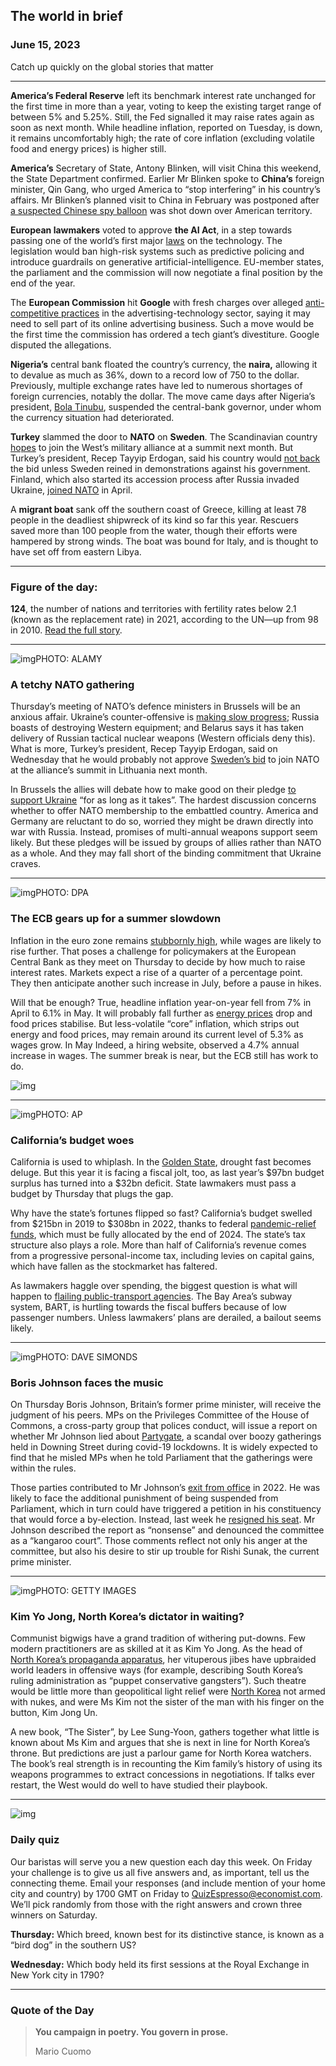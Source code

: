 ## The world in brief

### June 15, 2023

Catch up quickly on the global stories that matter



------



**America’s Federal Reserve** left its benchmark interest rate unchanged for the first time in more than a year, voting to keep the existing target range of between 5% and 5.25%. Still, the Fed signalled it may raise rates again as soon as next month. While headline inflation, reported on Tuesday, is down, it remains uncomfortably high; the rate of core inflation (excluding volatile food and energy prices) is higher still.

**America’s** Secretary of State, Antony Blinken, will visit China this weekend, the State Department confirmed. Earlier Mr Blinken spoke to **China’s** foreign minister, Qin Gang, who urged America to “stop interfering” in his country’s affairs. Mr Blinken’s planned visit to China in February was postponed after [a suspected Chinese spy balloon](https://www.economist.com/leaders/2023/02/09/cold-war-lessons-from-chinas-spy-balloon) was shot down over American territory.

**European lawmakers** voted to approve **the AI Act**, in a step towards passing one of the world’s first major [laws](https://www.economist.com/europe/2023/03/16/europe-has-led-the-global-charge-against-big-tech-but-does-it-need-a-new-approach) on the technology. The legislation would ban high-risk systems such as predictive policing and introduce guardrails on generative artificial-intelligence. EU-member states, the parliament and the commission will now negotiate a final position by the end of the year.

The **European Commission** hit **Google** with fresh charges over alleged [anti-competitive practices](https://www.economist.com/finance-and-economics/2023/03/02/the-case-against-google-hinges-on-an-antitrust-mistake) in the advertising-technology sector, saying it may need to sell part of its online advertising business. Such a move would be the first time the commission has ordered a tech giant’s divestiture. Google disputed the allegations.

**Nigeria’s** central bank floated the country’s currency, the **naira,** allowing it to devalue as much as 36%, down to a record low of 750 to the dollar. Previously, multiple exchange rates have led to numerous shortages of foreign currencies, notably the dollar. The move came days after Nigeria’s president, [Bola Tinubu](https://www.economist.com/by-invitation/2023/02/15/asiwaju-bola-tinubu-on-why-he-is-running-to-be-nigerias-president), suspended the central-bank governor, under whom the currency situation had deteriorated.

**Turkey** slammed the door to **NATO** on **Sweden**. The Scandinavian country [hopes](https://www.economist.com/europe/2022/05/12/sweden-is-following-finlands-lead-on-joining-nato) to join the West’s military alliance at a summit next month. But Turkey’s president, Recep Tayyip Erdogan, said his country would [not back](https://www.economist.com/europe/2022/05/22/why-turkey-is-blocking-bids-by-sweden-and-finland-to-join-nato) the bid unless Sweden reined in demonstrations against his government. Finland, which also started its accession process after Russia invaded Ukraine, [joined NATO](https://www.economist.com/europe/2023/03/22/finland-has-turkeys-approval-and-can-at-last-join-nato) in April.

A **migrant boat** sank off the southern coast of Greece, killing at least 78 people in the deadliest shipwreck of its kind so far this year. Rescuers saved more than 100 people from the water, though their efforts were hampered by strong winds. The boat was bound for Italy, and is thought to have set off from eastern Libya.



------



### Figure of the day: 

**124**, the number of nations and territories with fertility rates below 2.1 (known as the replacement rate) in 2021, according to the UN—up from 98 in 2010. [Read the full story](https://www.economist.com/graphic-detail/2023/06/14/the-great-global-baby-bust-is-under-way).



------



![img](https://niceboy.online/insight/public/Espresso/PHOTOS/20230617_dap339.jpg)PHOTO: ALAMY

### A tetchy NATO gathering

Thursday’s meeting of NATO’s defence ministers in Brussels will be an anxious affair. Ukraine’s counter-offensive is [making slow progress](https://www.economist.com/europe/2023/06/11/ukraine-is-counter-attacking-in-multiple-directions-with-mixed-results); Russia boasts of destroying Western equipment; and Belarus says it has taken delivery of Russian tactical nuclear weapons (Western officials deny this). What is more, Turkey’s president, Recep Tayyip Erdogan, said on Wednesday that he would probably not approve [Sweden’s bid](https://www.economist.com/europe/2023/02/02/a-burnt-koran-holds-back-sweden-and-finland-from-joining-nato) to join NATO at the alliance’s summit in Lithuania next month.

In Brussels the allies will debate how to make good on their pledge [to support Ukraine](https://www.economist.com/by-invitation/2023/05/12/its-time-the-west-committed-to-ukraine-for-the-long-haul-says-fabrice-pothier) “for as long as it takes”. The hardest discussion concerns whether to offer NATO membership to the embattled country. America and Germany are reluctant to do so, worried they might be drawn directly into war with Russia. Instead, promises of multi-annual weapons support seem likely. But these pledges will be issued by groups of allies rather than NATO as a whole. And they may fall short of the binding commitment that Ukraine craves.



------



![img](https://niceboy.online/insight/public/Espresso/PHOTOS/20230617_dap334.jpg)PHOTO: DPA

### The ECB gears up for a summer slowdown

Inflation in the euro zone remains [stubbornly high](https://www.economist.com/finance-and-economics/2023/02/23/what-war-has-done-to-europes-economy), while wages are likely to rise further. That poses a challenge for policymakers at the European Central Bank as they meet on Thursday to decide by how much to raise interest rates. Markets expect a rise of a quarter of a percentage point. They then anticipate another such increase in July, before a pause in hikes.

Will that be enough? True, headline inflation year-on-year fell from 7% in April to 6.1% in May. It will probably fall further as [energy prices](https://www.economist.com/graphic-detail/2023/05/10/expensive-energy-may-have-killed-more-europeans-than-covid-19-last-winter) drop and food prices stabilise. But less-volatile “core” inflation, which strips out energy and food prices, may remain around its current level of 5.3% as wages grow. In May Indeed, a hiring website, observed a 4.7% annual increase in wages. The summer break is near, but the ECB still has work to do.

![img](https://niceboy.online/insight/public/Espresso/PHOTOS/20230617_DAC544.jpg)



------



![img](https://niceboy.online/insight/public/Espresso/PHOTOS/20230617_dap392.jpg)PHOTO: AP

### California’s budget woes

California is used to whiplash. In the [Golden State](https://www.economist.com/leaders/2023/06/08/californias-reparations-scheme-is-bad-policy-and-worse-politics), drought fast becomes deluge. But this year it is facing a fiscal jolt, too, as last year’s $97bn budget surplus has turned into a $32bn deficit. State lawmakers must pass a budget by Thursday that plugs the gap.

Why have the state’s fortunes flipped so fast? California’s budget swelled from $215bn in 2019 to $308bn in 2022, thanks to federal [pandemic-relief funds](https://www.economist.com/united-states/how-states-are-using-and-misusing-funds-from-the-american-rescue-plan/21807807), which must be fully allocated by the end of 2024. The state’s tax structure also plays a role. More than half of California’s revenue comes from a progressive personal-income tax, including levies on capital gains, which have fallen as the stockmarket has faltered.

As lawmakers haggle over spending, the biggest question is what will happen to [flailing public-transport agencies](https://www.economist.com/international/2018/06/21/public-transport-is-in-decline-in-many-wealthy-cities). The Bay Area’s subway system, BART, is hurtling towards the fiscal buffers because of low passenger numbers. Unless lawmakers’ plans are derailed, a bailout seems likely.



------



![img](https://niceboy.online/insight/public/Espresso/PHOTOS/20230617_dap340.jpg)PHOTO: DAVE SIMONDS

### Boris Johnson faces the music

On Thursday Boris Johnson, Britain’s former prime minister, will receive the judgment of his peers. MPs on the Privileges Committee of the House of Commons, a cross-party group that polices conduct, will issue a report on whether Mr Johnson lied about [Partygate](https://www.economist.com/leaders/boris-johnson-broke-his-own-lockdown-rules/21808734), a scandal over boozy gatherings held in Downing Street during covid-19 lockdowns. It is widely expected to find that he misled MPs when he told Parliament that the gatherings were within the rules.

Those parties contributed to Mr Johnson’s [exit from office](https://www.economist.com/britain/2022/07/14/boris-johnson-still-has-plans-for-his-last-weeks-in-office) in 2022. He was likely to face the additional punishment of being suspended from Parliament, which in turn could have triggered a petition in his constituency that would force a by-election. Instead, last week he [resigned his seat](https://www.economist.com/britain/2023/06/10/boris-johnson-strikes-again). Mr Johnson described the report as “nonsense” and denounced the committee as a “kangaroo court”. Those comments reflect not only his anger at the committee, but also his desire to stir up trouble for Rishi Sunak, the current prime minister.



------



![img](https://niceboy.online/insight/public/Espresso/PHOTOS/20230617_dap332.jpg)PHOTO: GETTY IMAGES

### Kim Yo Jong, North Korea’s dictator in waiting?

Communist bigwigs have a grand tradition of withering put-downs. Few modern practitioners are as skilled at it as Kim Yo Jong. As the head of [North Korea’s propaganda apparatus](https://www.economist.com/asia/2019/03/21/north-koreas-propaganda-outlets-are-changing-their-style), her vituperous jibes have upbraided world leaders in offensive ways (for example, describing South Korea’s ruling administration as “puppet conservative gangsters”). Such theatre would be little more than geopolitical light relief were [North Korea](https://www.economist.com/the-economist-reads/2022/10/18/what-to-read-to-understand-north-korea) not armed with nukes, and were Ms Kim not the sister of the man with his finger on the button, Kim Jong Un.

A new book, “The Sister”, by Lee Sung-Yoon, gathers together what little is known about Ms Kim and argues that she is next in line for North Korea’s throne. But predictions are just a parlour game for North Korea watchers. The book’s real strength is in recounting the Kim family’s history of using its weapons programmes to extract concessions in negotiations. If talks ever restart, the West would do well to have studied their playbook.



------



![img](https://niceboy.online/insight/public/Espresso/PHOTOS/QuizNEW_140.jpeg)

### Daily quiz

Our baristas will serve you a new question each day this week. On Friday your challenge is to give us all five answers and, as important, tell us the connecting theme. Email your responses (and include mention of your home city and country) by 1700 GMT on Friday to [QuizEspresso@economist.com](https://mail.google.com/mail/?view=cm&fs=1&tf=1&to=QuizEspresso@economist.com). We’ll pick randomly from those with the right answers and crown three winners on Saturday.

**Thursday:** Which breed, known best for its distinctive stance, is known as a “bird dog” in the southern US?

**Wednesday:** Which body held its first sessions at the Royal Exchange in New York city in 1790?



------



### Quote of the Day

> **You campaign in poetry. You govern in prose.**
>
> Mario Cuomo





